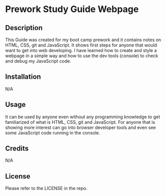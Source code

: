 # Prework Study Guide Webpage

## Description

This Guide was created for my boot camp prework and it contains notes on HTML, CSS, git and JavaScript. It shows first steps for anyone that would want to get into web developing. I have learned how to create and style a webpage in a simple way and how to use the dev tools (console) to check and debug my JavaScript code.


## Installation

N/A

## Usage

It can be used by anyone even without any programming knowledge to get familiarized of what is  HTML, CSS, git and JavaScript. For anyone that is showing more interest can go into browser developer tools and even see some JavaScript code running in the console.

## Credits

N/A

## License

Please refer to the LICENSE in the repo.
